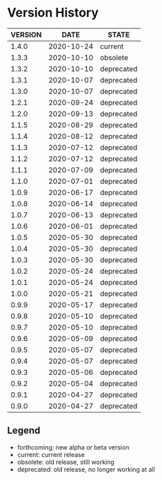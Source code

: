 
Version History
===============

| VERSION | DATE       | STATE       |
| ------- | ---------- | ----------- |
| 1.4.0   | 2020-10-24 | current     |
| 1.3.3   | 2020-10-10 | obsolete    |
| 1.3.2   | 2020-10-10 | deprecated  |
| 1.3.1   | 2020-10-07 | deprecated  |
| 1.3.0   | 2020-10-07 | deprecated  |
| 1.2.1   | 2020-09-24 | deprecated  |
| 1.2.0   | 2020-09-13 | deprecated  |
| 1.1.5   | 2020-08-29 | deprecated  |
| 1.1.4   | 2020-08-12 | deprecated  |
| 1.1.3   | 2020-07-12 | deprecated  |
| 1.1.2   | 2020-07-12 | deprecated  |
| 1.1.1   | 2020-07-09 | deprecated  |
| 1.1.0   | 2020-07-01 | deprecated  |
| 1.0.9   | 2020-06-17 | deprecated  |
| 1.0.8   | 2020-06-14 | deprecated  |
| 1.0.7   | 2020-06-13 | deprecated  |
| 1.0.6   | 2020-06-01 | deprecated  |
| 1.0.5   | 2020-05-30 | deprecated  |
| 1.0.4   | 2020-05-30 | deprecated  |
| 1.0.3   | 2020-05-30 | deprecated  |
| 1.0.2   | 2020-05-24 | deprecated  |
| 1.0.1   | 2020-05-24 | deprecated  |
| 1.0.0   | 2020-05-21 | deprecated  |
| 0.9.9   | 2020-05-17 | deprecated  |
| 0.9.8   | 2020-05-10 | deprecated  |
| 0.9.7   | 2020-05-10 | deprecated  |
| 0.9.6   | 2020-05-09 | deprecated  |
| 0.9.5   | 2020-05-07 | deprecated  |
| 0.9.4   | 2020-05-07 | deprecated  |
| 0.9.3   | 2020-05-06 | deprecated  |
| 0.9.2   | 2020-05-04 | deprecated  |
| 0.9.1   | 2020-04-27 | deprecated  |
| 0.9.0   | 2020-04-27 | deprecated  |

Legend
------

- forthcoming: new alpha or beta version
- current:     current release
- obsolete:    old release, still working
- deprecated:  old release, no longer working at all

